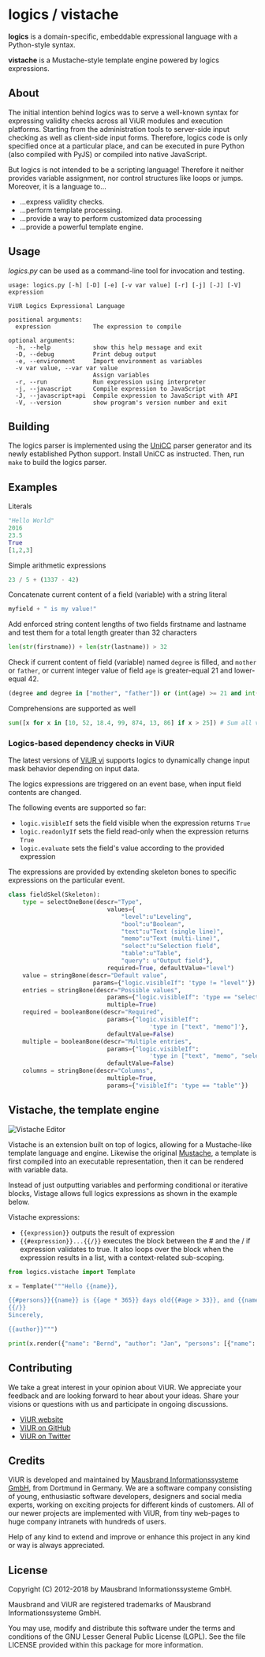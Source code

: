 # logics / vistache

**logics** is a domain-specific, embeddable expressional language with a Python-style syntax.

**vistache** is a Mustache-style template engine powered by logics expressions.

## About

The initial intention behind logics was to serve a well-known syntax for expressing validity checks across all ViUR modules and execution platforms. Starting from the administration tools to server-side input checking as well as client-side input forms. Therefore, logics code is only specified once at a particular place, and can be executed in pure Python (also compiled with PyJS) or compiled into native JavaScript.

But logics is not intended to be a scripting language! Therefore it neither provides variable assignment, nor control structures like loops or jumps. Moreover, it is a language to...

- ...express validity checks.
- ...perform template processing.
- ...provide a way to perform customized data processing
- ...provide a powerful template engine.

## Usage

*logics.py* can be used as a command-line tool for invocation and testing.

```
usage: logics.py [-h] [-D] [-e] [-v var value] [-r] [-j] [-J] [-V] expression

ViUR Logics Expressional Language

positional arguments:
  expression            The expression to compile

optional arguments:
  -h, --help            show this help message and exit
  -D, --debug           Print debug output
  -e, --environment     Import environment as variables
  -v var value, --var var value
						Assign variables
  -r, --run             Run expression using interpreter
  -j, --javascript      Compile expression to JavaScript
  -J, --javascript+api  Compile expression to JavaScript with API
  -V, --version         show program's version number and exit
```

## Building

The logics parser is implemented using the [UniCC](https://github.com/phorward/unicc) parser generator and its newly established Python support. Install UniCC as instructed. Then, run ``make`` to build the logics parser.

## Examples

Literals

```python
"Hello World"
2016
23.5
True
[1,2,3]
```

Simple arithmetic expressions

```python
23 / 5 + (1337 - 42)
```

Concatenate current content of a field (variable) with a string literal

```python
myfield + " is my value!"
```

Add enforced string content lengths of two fields firstname and lastname
and test them for a total length greater than 32 characters

```python
len(str(firstname)) + len(str(lastname)) > 32
```

Check if current content of field (variable) named `degree` is filled,
and `mother` or `father`, or current integer value of field `age` is
greater-equal 21 and lower-equal 42.

```python
(degree and degree in ["mother", "father"]) or (int(age) >= 21 and int(age) <= 42)
```

Comprehensions are supported as well

```python
sum([x for x in [10, 52, 18.4, 99, 874, 13, 86] if x > 25]) # Sum all values higher 25
```

### Logics-based dependency checks in ViUR

The latest versions of [ViUR vi](https://github.com/viur-framework/vi) supports logics to dynamically change input mask behavior depending on input data.

The logics expressions are triggered on an event base, when input field contents are changed.

The following events are supported so far:

- `logic.visibleIf` sets the field visible when the expression returns `True`
- `logic.readonlyIf` sets the field read-only when the expression returns `True`
- `logic.evaluate` sets the field's value according to the provided expression

The expressions are provided by extending skeleton bones to specific expressions on the particular event.

```python
class fieldSkel(Skeleton):
	type = selectOneBone(descr="Type",
							values={
								"level":u"Leveling",
								"bool":u"Boolean",
								"text":u"Text (single line)",
								"memo":u"Text (multi-line)",
								"select":u"Selection field",
								"table":u"Table",
								"query": u"Output field"},
							required=True, defaultValue="level")
	value = stringBone(descr="Default value",
						params={"logic.visibleIf": 'type != "level"'})
	entries = stringBone(descr="Possible values",
							params={"logic.visibleIf": 'type == "select"'},
							multiple=True)
	required = booleanBone(descr="Required",
							params={"logic.visibleIf":
										'type in ["text", "memo"]'},
							defaultValue=False)
	multiple = booleanBone(descr="Multiple entries",
							params={"logic.visibleIf":
										'type in ["text", "memo", "select"]'},
							defaultValue=False)
	columns = stringBone(descr="Columns",
							multiple=True,
							params={"visibleIf": 'type == "table"'})
```

## Vistache, the template engine

![Vistache Editor](https://lh3.googleusercontent.com/ygyA0TcqcR9id4MxzscYOqP0U49pHmKGnwvpwJ_iVdP6_LRRPkZK9KU5Ig5sSbeHm6zpe6Z6KkmUIp3zW7VI=s1024)

Vistache is an extension built on top of logics, allowing for a Mustache-like template language and engine. Likewise the original [Mustache](https://mustache.github.io/), a template is first compiled into an executable representation, then it can be rendered with variable data.

Instead of just outputting variables and performing conditional or iterative blocks, Vistage allows full logics expressions as shown in the example below.

Vistache expressions:

- `{{expression}}` outputs the result of expression
- `{{#expression}}...{{/}}` executes the block between the # and the / if expression validates to true. It also loops over the block when the expression results in a list, with a context-related sub-scoping.

```python
from logics.vistache import Template

x = Template("""Hello {{name}},

{{#persons}}{{name}} is {{age * 365}} days old{{#age > 33}}, and {{name * age}} is very old ;-){{/}}
{{/}}
Sincerely,

{{author}}""")

print(x.render({"name": "Bernd", "author": "Jan", "persons": [{"name": "John", "age": 33}, {"name": "Doreen", "age": 25}, {"name": "Valdi", "age": 39}]}))
```

## Contributing

We take a great interest in your opinion about ViUR. We appreciate your feedback and are looking forward to hear about your ideas. Share your visions or questions with us and participate in ongoing discussions.

- [ViUR website](https://www.viur.is)
- [ViUR on GitHub](https://github.com/viur-framework)
- [ViUR on Twitter](https://twitter.com/weloveViUR)

## Credits

ViUR is developed and maintained by [Mausbrand Informationssysteme GmbH](https://www.mausbrand.de/en), from Dortmund in Germany. We are a software company consisting of young, enthusiastic software developers, designers and social media experts, working on exciting projects for different kinds of customers. All of our newer projects are implemented with ViUR, from tiny web-pages to huge company intranets with hundreds of users.

Help of any kind to extend and improve or enhance this project in any kind or way is always appreciated.

## License

Copyright (C) 2012-2018 by Mausbrand Informationssysteme GmbH.

Mausbrand and ViUR are registered trademarks of Mausbrand Informationssysteme GmbH.

You may use, modify and distribute this software under the terms and conditions of the GNU Lesser General Public License (LGPL). See the file LICENSE provided within this package for more information.
